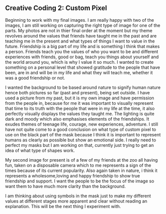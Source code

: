 ## Creative Coding 2: Custom Pixel

Beginning to work with my final images. I am really happy with two of the images, I am still working on capturing the right type of image for one of the parts. My photos are not in thier final order at the moment but my theme revolves around the values that friends have taught me in the past and are teaching me in the present and what types of things I want to value in the future. Friendship is a big part of my life and is something I think that makes a person. Friends teach you the values of who you want to be and different experiences with friends, good or bag, teach you things about yourself and the world around you, which is why I value it so much. I wanted to create something on a personal level that showed gratitude to the people that have been, are in and will be in my life and what they will teach me, whether it was a good friendship or not. 

I wanted the background to be based around nature to signify human nature hence both pictures so far (past and present), being set outside. I have used a picture from my past, but it is my own image and have permission from the people in, because for me it was important to visually represent that time to its truth with the people that were in my life at the time, it also perfectly visually displays the values they taught me. The lighting is quite dark and moody which also emphasises elements of the friendships. It exudes themes of teenage life, courage, new experiences, adventure. I still have not quite come to a good conclusion on what type of custom pixel to use on the black part of the mask because I think it is important to represent humans as clearly as possible but show an emotional side. I really need to perfect my masks but I am working on that, currently just trying to get an idea of what type of shapes work. 

My second image for present is of a few of my friends at the zoo all having fun, taken on a disposable camera which to me represents a sign of the times because of its current popularity. Also again taken in nature, i think it represents a wholesome,loving and happy friendship to show true friendship and support. I want the people to be the focus of the image so want them to have much more clarity than the background. 

I am thinking about using symbols in the mask just to make my different values at different stages more apparent and clear without reading an explanation. This will be the next thing I experiment with. 